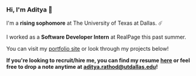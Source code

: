 ### Hi, I'm Aditya 👋

I'm a **rising sophomore** at The University of Texas at Dallas. ☄️

I worked as a **Software Developer Intern** at RealPage this past summer.

You can visit my [portfolio site](https://adityarathod.github.io/) or look through my projects below!

**If you're looking to recruit/hire me, you can find my resume [here](https://adityarathod.github.io/resume.pdf) or feel free to drop a note anytime at aditya.rathod@utdallas.edu!**
